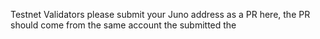 Testnet Validators please submit your Juno address as a PR here, the PR should come from the same account the submitted the
